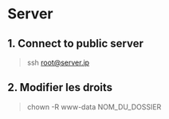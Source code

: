# Server

## 1. Connect to public server
> ssh root@server.ip

## 2. Modifier les droits
> chown -R www-data NOM_DU_DOSSIER